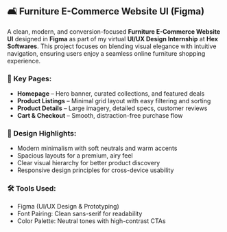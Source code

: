 ## 🛋 Furniture E-Commerce Website UI (Figma)

A clean, modern, and conversion-focused **Furniture E-Commerce Website UI** designed in **Figma** as part of my virtual **UI/UX Design Internship** at **Hex Softwares**. This project focuses on blending visual elegance with intuitive navigation, ensuring users enjoy a seamless online furniture shopping experience.

### 🌟 Key Pages:

* **Homepage** – Hero banner, curated collections, and featured deals
* **Product Listings** – Minimal grid layout with easy filtering and sorting
* **Product Details** – Large imagery, detailed specs, customer reviews
* **Cart & Checkout** – Smooth, distraction-free purchase flow

### 🎨 Design Highlights:

* Modern minimalism with soft neutrals and warm accents
* Spacious layouts for a premium, airy feel
* Clear visual hierarchy for better product discovery
* Responsive design principles for cross-device usability

### 🛠 Tools Used:

* Figma (UI/UX Design & Prototyping)
* Font Pairing: Clean sans-serif for readability
* Color Palette: Neutral tones with high-contrast CTAs
